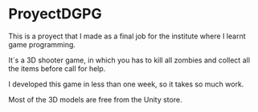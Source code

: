 # ProyectDGPG

This is a proyect that I made as a final job for the institute where I learnt game programming.

It´s a 3D shooter game, in which you has to kill all zombies and collect all the items before call for help.

I developed this game in less than one week, so it takes so much work.

Most of the 3D models are free from the Unity store.
